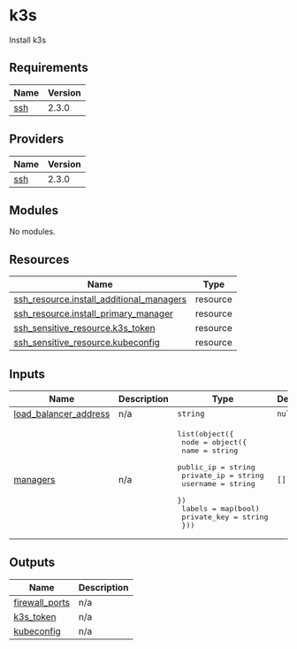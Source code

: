 # k3s

Install k3s

<!-- BEGINNING OF PRE-COMMIT-TERRAFORM DOCS HOOK -->
## Requirements

| Name | Version |
|------|---------|
| <a name="requirement_ssh"></a> [ssh](#requirement\_ssh) | 2.3.0 |

## Providers

| Name | Version |
|------|---------|
| <a name="provider_ssh"></a> [ssh](#provider\_ssh) | 2.3.0 |

## Modules

No modules.

## Resources

| Name | Type |
|------|------|
| [ssh_resource.install_additional_managers](https://registry.terraform.io/providers/loafoe/ssh/2.3.0/docs/resources/resource) | resource |
| [ssh_resource.install_primary_manager](https://registry.terraform.io/providers/loafoe/ssh/2.3.0/docs/resources/resource) | resource |
| [ssh_sensitive_resource.k3s_token](https://registry.terraform.io/providers/loafoe/ssh/2.3.0/docs/resources/sensitive_resource) | resource |
| [ssh_sensitive_resource.kubeconfig](https://registry.terraform.io/providers/loafoe/ssh/2.3.0/docs/resources/sensitive_resource) | resource |

## Inputs

| Name | Description | Type | Default | Required |
|------|-------------|------|---------|:--------:|
| <a name="input_load_balancer_address"></a> [load\_balancer\_address](#input\_load\_balancer\_address) | n/a | `string` | `null` | no |
| <a name="input_managers"></a> [managers](#input\_managers) | n/a | <pre>list(object({<br>    node = object({<br>      name       = string<br>      public_ip  = string<br>      private_ip = string<br>      username   = string<br>    })<br>    labels      = map(bool)<br>    private_key = string<br>  }))</pre> | `[]` | no |

## Outputs

| Name | Description |
|------|-------------|
| <a name="output_firewall_ports"></a> [firewall\_ports](#output\_firewall\_ports) | n/a |
| <a name="output_k3s_token"></a> [k3s\_token](#output\_k3s\_token) | n/a |
| <a name="output_kubeconfig"></a> [kubeconfig](#output\_kubeconfig) | n/a |
<!-- END OF PRE-COMMIT-TERRAFORM DOCS HOOK -->
